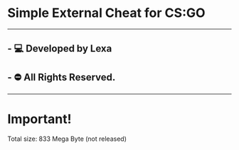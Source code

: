 # Simple External Cheat for CS:GO
----------------------------------
## - 💻 Developed by Lexa
## - ⛔ All Rights Reserved.
----------------------------------
# Important!

Total size: 833 Mega Byte (not released)
